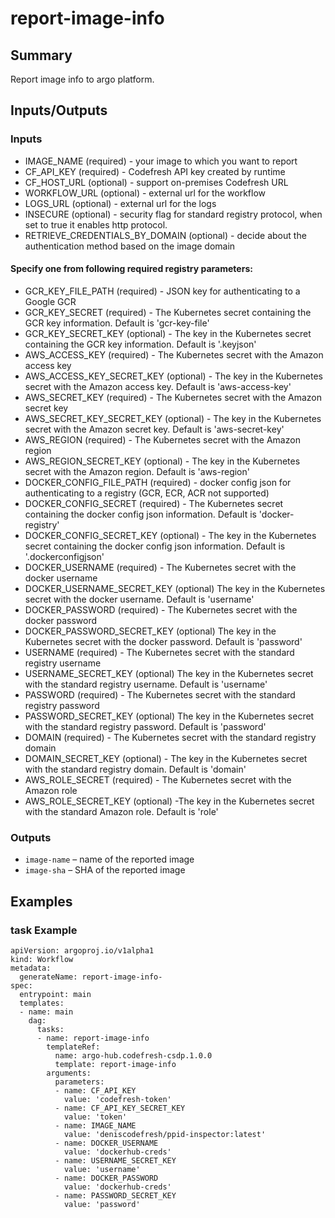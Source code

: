 # report-image-info

## Summary
Report image info to argo platform.

## Inputs/Outputs

### Inputs
* IMAGE_NAME (required) - your image to which you want to report
* CF_API_KEY (required) - Codefresh API key created by runtime
* CF_HOST_URL (optional) - support on-premises Codefresh URL
* WORKFLOW_URL (optional) - external url for the workflow
* LOGS_URL (optional) - external url for the logs
* INSECURE (optional) - security flag for standard registry protocol, when set to true it enables http protocol.
* RETRIEVE_CREDENTIALS_BY_DOMAIN (optional) - decide about the authentication method based on the image domain
#### Specify one from following required registry parameters:
* GCR_KEY_FILE_PATH (required) - JSON key for authenticating to a Google GCR
* GCR_KEY_SECRET (required) - The Kubernetes secret containing the GCR key information. Default is 'gcr-key-file'
* GCR_KEY_SECRET_KEY (optional) - The key in the Kubernetes secret containing the GCR key information. Default is '.keyjson'
* AWS_ACCESS_KEY (required) - The Kubernetes secret with the Amazon access key
* AWS_ACCESS_KEY_SECRET_KEY (optional) - The key in the Kubernetes secret with the Amazon access key. Default is 'aws-access-key'
* AWS_SECRET_KEY (required) - The Kubernetes secret with the Amazon secret key
* AWS_SECRET_KEY_SECRET_KEY (optional) - The key in the Kubernetes secret with the Amazon secret key. Default is 'aws-secret-key'
* AWS_REGION (required) - The Kubernetes secret with the Amazon region
* AWS_REGION_SECRET_KEY (optional) - The key in the Kubernetes secret with the Amazon region. Default is 'aws-region'
* DOCKER_CONFIG_FILE_PATH (required) - docker config json for authenticating to a registry (GCR, ECR, ACR not supported)
* DOCKER_CONFIG_SECRET (required) - The Kubernetes secret containing the docker config json information. Default is 'docker-registry'
* DOCKER_CONFIG_SECRET_KEY  (optional) - The key in the Kubernetes secret containing the docker config json information. Default is '.dockerconfigjson'
* DOCKER_USERNAME (required) - The Kubernetes secret with the docker username
* DOCKER_USERNAME_SECRET_KEY (optional) The key in the Kubernetes secret with the docker username. Default is 'username'
* DOCKER_PASSWORD (required) - The Kubernetes secret with the docker password
* DOCKER_PASSWORD_SECRET_KEY (optional) The key in the Kubernetes secret with the docker password. Default is 'password'
* USERNAME (required) - The Kubernetes secret with the standard registry username
* USERNAME_SECRET_KEY (optional) The key in the Kubernetes secret with the standard registry username. Default is 'username'
* PASSWORD (required) - The Kubernetes secret with the standard registry password
* PASSWORD_SECRET_KEY (optional) The key in the Kubernetes secret with the standard registry password. Default is 'password'
* DOMAIN (required) - The Kubernetes secret with the standard registry domain
* DOMAIN_SECRET_KEY (optional) - The key in the Kubernetes secret with the standard registry domain. Default is 'domain'
* AWS_ROLE_SECRET (required) - The Kubernetes secret with the Amazon role
* AWS_ROLE_SECRET_KEY (optional) -The key in the Kubernetes secret with the standard Amazon role. Default is 'role'

### Outputs
* `image-name` – name of the reported image
* `image-sha` – SHA of the reported image

## Examples

### task Example
```
apiVersion: argoproj.io/v1alpha1
kind: Workflow
metadata:
  generateName: report-image-info-
spec:
  entrypoint: main
  templates:
  - name: main
    dag:
      tasks:
      - name: report-image-info
        templateRef:
          name: argo-hub.codefresh-csdp.1.0.0
          template: report-image-info
        arguments:
          parameters:
          - name: CF_API_KEY
            value: 'codefresh-token'
          - name: CF_API_KEY_SECRET_KEY
            value: 'token'
          - name: IMAGE_NAME
            value: 'deniscodefresh/ppid-inspector:latest'
          - name: DOCKER_USERNAME
            value: 'dockerhub-creds'
          - name: USERNAME_SECRET_KEY
            value: 'username'
          - name: DOCKER_PASSWORD
            value: 'dockerhub-creds'
          - name: PASSWORD_SECRET_KEY
            value: 'password'
```
